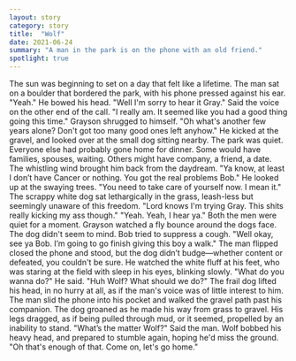 ```yaml
---
layout: story
category: story
title:  "Wolf"
date: 2021-06-24
summary: "A man in the park is on the phone with an old friend."
spotlight: true
---
```


The sun was beginning to set on a day that felt like a lifetime. The man sat on a boulder that bordered the park, with his phone pressed against his ear.
	"Yeah." He bowed his head.
	"Well I'm sorry to hear it Gray." Said the voice on the other end of the call. "I really am. It seemed like you had a good thing going this time."
	Grayson shrugged to himself. "Oh what's another few years alone? Don't got too many good ones left anyhow."
	He kicked at the gravel, and looked over at the small dog sitting nearby. The park was quiet. Everyone else had probably gone home for dinner. Some would have families, spouses, waiting. Others might have company, a friend, a date. The whistling wind brought him back from the daydream.
	"Ya know, at least I don’t have Cancer or nothing. You got the real problems Bob." He looked up at the swaying trees. "You need to take care of yourself now. I mean it."
	The scrappy white dog sat lethargically in the grass, leash-less but seemingly unaware of this freedom.
	"Lord knows I'm trying Gray. This shits really kicking my ass though."
	"Yeah. Yeah, I hear ya."
	Both the men were quiet for a moment. Grayson watched a fly bounce around the dogs face. The dog didn't seem to mind. Bob tried to suppress a cough.
	"Well okay, see ya Bob. I’m going to go finish giving this boy a walk."
	The man flipped closed the phone and stood, but the dog didn’t budge—whether content or defeated, you couldn't be sure. He watched the white fluff at his feet, who was staring at the field with sleep in his eyes, blinking slowly.
	"What do you wanna do?" He said. "Huh Wolf? What should we do?"
    The frail dog lifted his head, in no hurry at all, as if the man's voice was of little interest to him. The man slid the phone into his pocket and walked the gravel path past his companion. The dog groaned as he made his way from grass to gravel. His legs dragged, as if being pulled through mud, or it seemed, propelled by an inability to stand.
	"What’s the matter Wolf?" Said the man.
	Wolf bobbed his heavy head, and prepared to stumble again, hoping he'd miss the ground.
	"Oh that's enough of that. Come on, let's go home."
